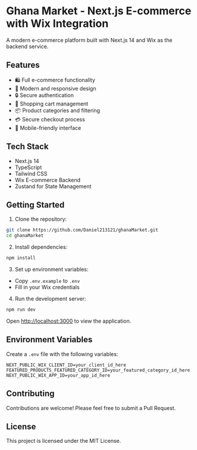 # Ghana Market - Next.js E-commerce with Wix Integration

A modern e-commerce platform built with Next.js 14 and Wix as the backend service.

## Features

- 🛍️ Full e-commerce functionality
- 🎨 Modern and responsive design
- 🔒 Secure authentication
- 🛒 Shopping cart management
- 📦 Product categories and filtering
- 💳 Secure checkout process
- 📱 Mobile-friendly interface

## Tech Stack

- Next.js 14
- TypeScript
- Tailwind CSS
- Wix E-commerce Backend
- Zustand for State Management

## Getting Started

1. Clone the repository:
```bash
git clone https://github.com/Daniel213121/ghanaMarket.git
cd ghanaMarket
```

2. Install dependencies:
```bash
npm install
```

3. Set up environment variables:
- Copy `.env.example` to `.env`
- Fill in your Wix credentials

4. Run the development server:
```bash
npm run dev
```

Open [http://localhost:3000](http://localhost:3000) to view the application.

## Environment Variables

Create a `.env` file with the following variables:

```env
NEXT_PUBLIC_WIX_CLIENT_ID=your_client_id_here
FEATURED_PRODUCTS_FEATURED_CATEGORY_ID=your_featured_category_id_here
NEXT_PUBLIC_WIX_APP_ID=your_app_id_here
```

## Contributing

Contributions are welcome! Please feel free to submit a Pull Request.

## License

This project is licensed under the MIT License.
